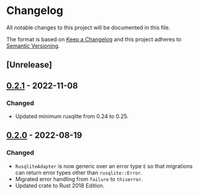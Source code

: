 # Changelog
All notable changes to this project will be documented in this file.

The format is based on [Keep a Changelog](http://keepachangelog.com/en/1.0.0/)
and this project adheres to [Semantic Versioning](http://semver.org/spec/v2.0.0.html).


<!-- next-header -->
## [Unrelease]

## [0.2.1] - 2022-11-08
### Changed
- Updated minimum rusqlite from 0.24 to 0.25.

## [0.2.0] - 2022-08-19
### Changed
- `RusqliteAdapter` is now generic over an error type `E` so that migrations can return error types other than `rusqlite::Error`.
- Migrated error handling from `failure` to `thiserror`.
- Updated crate to Rust 2018 Edition.


<!-- next-url -->
[0.2.1]: https://github.com/aschampion/schemer/compare/schemer-rusqlite-v0.2.0...schemer-rusqlite-v0.2.1
[0.2.0]: https://github.com/aschampion/schemer/compare/schemer-rusqlite=v0.1.0...schemer-rusqlite-v0.2.0
